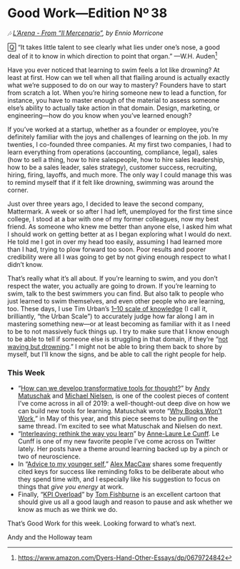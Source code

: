 # Good Work—Edition Nº 38

*🎶
[L’Arena - From “Il Mercenario”](https://open.spotify.com/track/1x6qO9TaYwCeUweMyWAQst?si=VJ6fTd5MRvCM-F6wspQcgQ),
by Ennio Morricone*

🅀 “It takes little talent to see clearly what lies under one’s nose, a good deal of it to
know in which direction to point that organ.”
—W.H. Auden[^1]

Have you ever noticed that learning to swim feels a lot like drowning?
At least at first.
How can we tell when all that flailing around is actually exactly what we’re supposed to
do on our way to mastery?
Founders have to start from scratch a lot.
When you’re hiring someone new to lead a function, for instance, you have to master enough
of the material to assess someone else’s ability to actually take action in that domain.
Design, marketing, or engineering—how do you know when you’ve learned enough?

If you’ve worked at a startup, whether as a founder or employee, you’re definitely
familiar with the joys and challenges of learning on the job.
In my twenties, I co-founded three companies.
At my first two companies, I had to learn everything from operations (accounting,
compliance, legal), sales (how to sell a thing, how to hire salespeople, how to hire sales
leadership, how to be a sales leader, sales strategy), customer success, recruiting,
hiring, firing, layoffs, and much more.
The only way I could manage this was to remind myself that if it felt like drowning,
swimming was around the corner.

Just over three years ago, I decided to leave the second company, Mattermark.
A week or so after I had left, unemployed for the first time since college, I stood at a
bar with one of my former colleagues, now my best friend.
As someone who knew me better than anyone else, I asked him what I should work on getting
better at as I began exploring what I would do next.
He told me I got in over my head too easily, assuming I had learned more than I had,
trying to plow forward too soon.
Poor results and poorer credibility were all I was going to get by not giving enough
respect to what I didn’t know.

That’s really what it’s all about.
If you’re learning to swim, and you don’t respect the water, you actually are going to
drown. If you’re learning to swim, talk to the best swimmers you can find.
But also talk to people who just learned to swim themselves, and even other people who are
learning, too.
These days, I use Tim Urban’s
[1–10 scale of knowledge](https://www.dropbox.com/s/waleo2spn1p44jj/Screenshot%202019-11-10%2012.14.56.png?dl=0)
(I call it, brilliantly, “the Urban Scale”) to accurately judge how far along I am in
mastering something new—or at least becoming as familiar with it as I need to be to not
massively fuck things up.
I try to make sure that I know enough to be able to tell if someone else is struggling in
that domain, if they’re “[not waving but drowning](https://www.poetryfoundation.org/poems/46479/not-waving-but-drowning).”
I might not be able to bring them back to shore by myself, but I’ll know the signs, and be
able to call the right people for help.

### This Week

- “[How can we develop transformative tools for thought?](https://numinous.productions/ttft/)”
  by [Andy Matuschak](http://twitter.com/andy_matuschak) and
  [Michael Nielsen](https://twitter.com/michael_nielsen), is one of the coolest pieces of content
  I’ve come across in all of 2019: a well-thought-out deep dive on how we can build
  new tools for learning.
  Matuschak wrote “[Why Books Won’t Work](https://andymatuschak.org/books/),” in May of this
  year, and this piece seems to be pulling on the same thread.
  I’m excited to see what Matuschak and Nielsen do next.
- “[Interleaving: rethink the way you learn](https://nesslabs.com/interleaving)” by
  [Anne-Laure Le Cunff](https://twitter.com/anthilemoon). Le Cunff is one of my new favorite
  people I’ve come across on Twitter lately.
  Her posts have a theme around learning backed up by a pinch or two of neuroscience.
- In “[Advice to my younger self](https://blog.alexmaccaw.com/advice-to-my-younger-self),”
  [Alex MacCaw](https://twitter.com/maccaw) shares some frequently cited keys for success like
  reminding folks to be deliberate about who they spend time with, and I especially like his
  suggestion to focus on things that *give you energy* at work.
- Finally, “[KPI Overload](https://marketoonist.com/2019/11/kpi-overload.html)” by
  [Tom Fishburne](https://twitter.com/tomfishburne) is an excellent cartoon that should give us
  all a good laugh and reason to pause and ask whether we know as much as we think we
  do.

That’s Good Work for this week.
Looking forward to what’s next.

Andy and the Holloway team

[^1]: <https://www.amazon.com/Dyers-Hand-Other-Essays/dp/0679724842>
